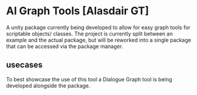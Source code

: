# Al Graph Tools [Alasdair GT]

A unity package currently being developed to allow for easy graph tools for scriptable objects/ classes.
The project is currently split between an example and the actual package, but will be reworked into a single package that can be accessed via the package manager. 

## usecases 
To best showcase the use of this tool a Dialogue Graph tool is being developed alongside the package. 
